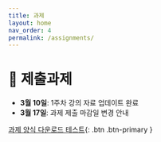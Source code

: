 ```yaml
---
title: 과제
layout: home
nav_order: 4
permalink: /assignments/
---
```


# 📢 제출과제

- **3월 10일**: 1주차 강의 자료 업데이트 완료
- **3월 17일**: 과제 제출 마감일 변경 안내

[과제 양식 다운로드 테스트](https://github.com/DeepWrite/2025SPRING/raw/main/templates/test.md){: .btn .btn-primary }
